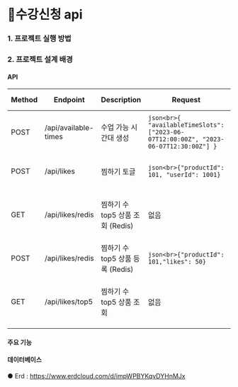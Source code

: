 # 🛒수강신청 api

### 1. 프로젝트 실행 방법

### 2. 프로젝트 설계 배경

#### API


| Method | Endpoint               | Description                     | Request              | Response Example                    |
|--------|------------------------|---------------------------------|----------------------|-------------------------------------|
| POST   | /api/available-times    | 수업 가능 시간대 생성         | ```json<br>{ "availableTimeSlots": ["2023-06-07T12:00:00Z", "2023-06-07T12:30:00Z"] }``` | ```json<br>{"message": "수업 가능 시간대가 생성되었습니다."}``` |
| POST   | /api/likes             | 찜하기 토글                   | ```json<br>{"productId": 101, "userId": 1001}``` | ```json<br>{"message": "찜 상태가 변경되었습니다."}``` |
| GET    | /api/likes/redis       | 찜하기 수 top5 상품 조회 (Redis) | 없음                  | ```json<br>[{"productId": 101,"likes": 50},{"productId": 102,"likes": 45}]``` |
| POST   | /api/likes/redis       | 찜하기 수 top5 상품 등록 (Redis) | ```json<br>{"productId": 101,"likes": 50}``` | ```json<br>{"message": "상품이 등록되었습니다."}``` |
| GET    | /api/likes/top5        | 찜하기 수 top5 상품 조회     | 없음                  | ```json<br>[{"productId": 101,"likes": 50},{"productId": 102,"likes": 45}]``` |

#### 주요 기능
#### 데이터베이스
● Erd : https://www.erdcloud.com/d/impWPBYKqvDYHnMJx

